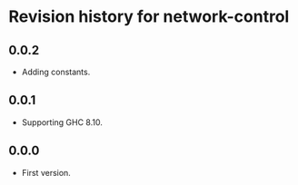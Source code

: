 # Revision history for network-control

## 0.0.2

* Adding constants.

## 0.0.1

* Supporting GHC 8.10.

## 0.0.0

* First version.
